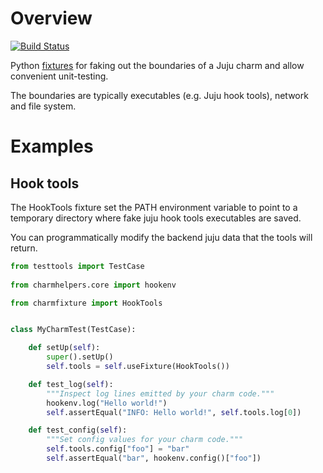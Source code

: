 # Overview

[![Build Status](https://travis-ci.org/freeekanayaka/charmfixture.svg?branch=master)](https://travis-ci.org/freeekanayaka/charmfixture)

Python [fixtures](https://github.com/testing-cabal/fixtures) for faking
out the boundaries of a Juju charm and allow convenient unit-testing.

The boundaries are typically executables (e.g. Juju hook tools), network
and file system.

# Examples

## Hook tools

The HookTools fixture set the PATH environment variable to point
to a temporary directory where fake juju hook tools executables are
saved.

You can programmatically modify the backend juju data that the tools
will return.
    
```python
from testtools import TestCase
    
from charmhelpers.core import hookenv

from charmfixture import HookTools


class MyCharmTest(TestCase):

    def setUp(self):
        super().setUp()
        self.tools = self.useFixture(HookTools())

    def test_log(self):
        """Inspect log lines emitted by your charm code."""
        hookenv.log("Hello world!")
        self.assertEqual("INFO: Hello world!", self.tools.log[0])

    def test_config(self):
        """Set config values for your charm code."""
        self.tools.config["foo"] = "bar"
        self.assertEqual("bar", hookenv.config()["foo"])
```
